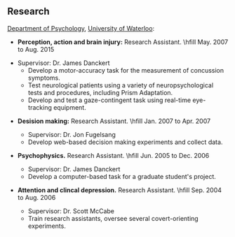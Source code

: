 ## Research


[Department of Psychology](http://psychology.uwaterloo.ca), [University of Waterloo](http://www.uwaterloo.ca/):

* **Perception, action and brain injury:** Research Assistant.
    \hfill May. 2007 to Aug. 2015
+ Supervisor: Dr. James Danckert
    + Develop a motor-accuracy task for the measurement of concussion symptoms.
    + Test neurological patients using a variety of neuropsychological tests and procedures, including Prism Adaptation.
    + Develop and test a gaze-contingent task using real-time eye-tracking equipment.

* **Desision making:** Research Assistant. \hfill                           Jan. 2007 to Apr. 2007
    + Supervisor: Dr. Jon Fugelsang
    + Develop web-based decision making experiments and collect data.

* **Psychophysics.** Research Assistant. \hfill                           Jun. 2005 to Dec. 2006
    + Supervisor: Dr. James Danckert
    + Develop a computer-based task for a graduate student's project.

* **Attention and clincal depression.** Research Assistant. \hfill                       Sep. 2004 to Aug. 2006
    + Supervisor: Dr. Scott McCabe
    + Train research assistants, oversee several covert-orienting experiments.
